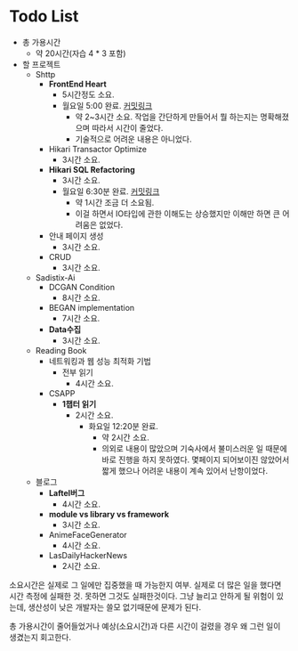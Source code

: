 # Todo List

- 총 가용시간
  - 약 20시간(자습 4 * 3 포함)
- 할 프로젝트
  - Shttp
    - **FrontEnd Heart**
      - 5시간정도 소요.
      - 월요일 5:00 완료. [커밋링크](https://github.com/sadistic-coder/Shttp/commit/19b0559d0fe1a045eaaf55fbf45f0e803e539bc9)
        - 약 2~3시간 소요. 작업을 간단하게 만들어서 뭘 하는지는 명확해졌으며 따라서 시간이 줄었다.
        - 기술적으로 어려운 내용은 아니었다.
    - Hikari Transactor Optimize
      - 3시간 소요.
    - **Hikari SQL Refactoring**
      - 3시간 소요.
      - 월요일 6:30분 완료. [커밋링크](https://github.com/sadistic-coder/Shttp/commit/273395916b04326029c21e43ec496d060f040f08)
        - 약 1시간 조금 더 소요됨.
        - 이걸 하면서 IO타입에 관한 이해도는 상승했지만 이해만 하면 큰 어려움은 없었다.
    - 안내 페이지 생성
      - 3시간 소요.
    - CRUD
      - 3시간 소요.
  - Sadistix-Ai
    - DCGAN Condition
      - 8시간 소요.
    - BEGAN implementation
      - 7시간 소요.
    - **Data수집**
      - 3시간 소요.
  - Reading Book
    - 네트워킹과 웹 성능 최적화 기법
      - 전부 읽기
        - 4시간 소요.
    - CSAPP
      - **1챕터 읽기**
        - 2시간 소요.
          - 화요일 12:20분 완료.
            - 약 2시간 소요.
            - 의외로 내용이 많았으며 기숙사에서 불미스러운 일 때문에 바로 진행을 하지 못하였다. 몇페이지 되어보이진 않았어서 짧게 했으나 어려운 내용이 계속 있어서 난항이었다.
  - 블로그
    - **Laftel버그**
      - 4시간 소요.
    - **module vs library vs framework**
      - 3시간 소요.
    - AnimeFaceGenerator
      - 4시간 소요.
    - LasDailyHackerNews
      - 2시간 소요.

소요시간은 실제로 그 일에만 집중했을 때 가능한지 여부. 실제로 더 많은 일을 했다면 시간 측정에 실패한 것. 못하면 그것도 실패한것이다. 그냥 늘리고 안하게 될 위험이 있는데, 생산성이 낮은 개발자는 쓸모 없기때문에 문제가 된다.

총 가용시간이 줄어들었거나 예상(소요시간)과 다른 시간이 걸렸을 경우 왜 그런 일이 생겼는지 회고한다.
